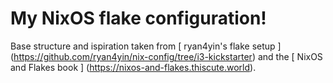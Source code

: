 # My NixOS flake configuration!

Base structure and ispiration taken from [ ryan4yin's flake setup ] (https://github.com/ryan4yin/nix-config/tree/i3-kickstarter) and the [ NixOS and Flakes book ] (https://nixos-and-flakes.thiscute.world).